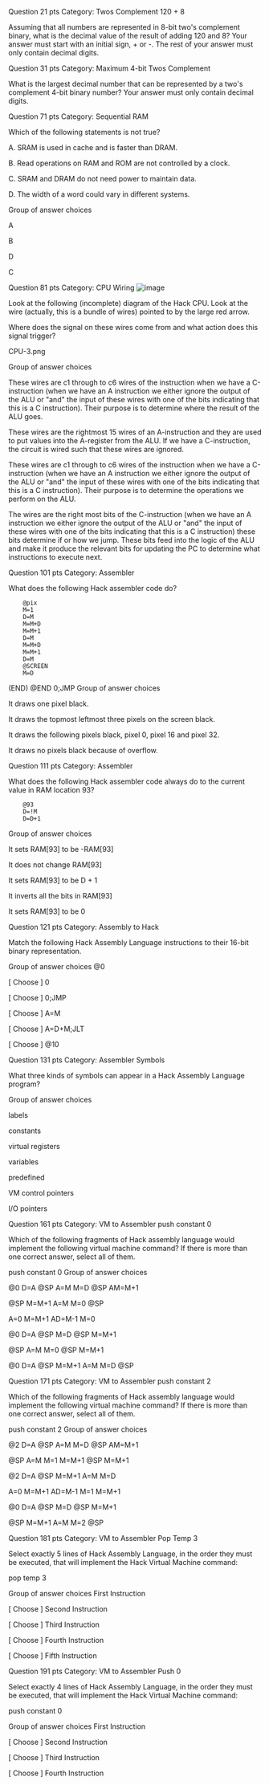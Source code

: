 Question 21 pts
Category: Twos Complement 120 + 8

Assuming that all numbers are represented in 8-bit two's complement binary, what is the decimal value of the result of adding 120 and 8? Your answer must start with an initial sign, + or -. The rest of your answer must only contain decimal digits.


Question 31 pts
Category: Maximum 4-bit Twos Complement

What is the largest decimal number that can be represented by a two's complement 4-bit binary number? Your answer must only contain decimal digits.


Question 71 pts
Category: Sequential RAM

Which of the following statements is not true?

A. SRAM is used in cache and is faster than DRAM.

B. Read operations on RAM and ROM are not controlled by a clock.

C. SRAM and DRAM do not need power to maintain data.

D. The width of a word could vary in different systems.

Group of answer choices

A

B

D

C



Question 81 pts
Category: CPU Wiring
![image](https://github.com/user-attachments/assets/4a500961-6105-473c-b27f-211b7814ef14)

Look at the following (incomplete) diagram of the Hack CPU. Look at the wire (actually, this is a bundle of wires) pointed to by the large red arrow.

Where does the signal on these wires come from and what action does this signal trigger?

CPU-3.png

Group of answer choices

These wires are c1 through to c6 wires of the instruction when we have a C-instruction (when we have an A instruction we either ignore the output of the ALU or "and" the input of these wires with one of the bits indicating that this is a C instruction). Their purpose is to determine where the result of the ALU goes. 

These wires are the rightmost 15 wires of an A-instruction and they are used to put values into the A-register from the ALU. If we have a C-instruction, the circuit is wired such that these wires are ignored.

These wires are c1 through to c6 wires of the instruction when we have a C-instruction (when we have an A instruction we either ignore the output of the ALU or "and" the input of these wires with one of the bits indicating that this is a C instruction). Their purpose is to determine the operations we perform on the ALU.

The wires are the right most bits of the C-instruction (when we have an A instruction we either ignore the output of the ALU or "and" the input of these wires with one of the bits indicating that this is a C instruction) these bits determine if or how we jump. These bits feed into the logic of the ALU and make it produce the relevant bits for updating the PC to determine what instructions to execute next.



Question 101 pts
Category: Assembler

What does the following Hack assembler code do?

        @pix
        M=1
        D=M
        M=M+D
        M=M+1
        D=M
        M=M+D
        M=M+1
        D=M
        @SCREEN
        M=D
 (END)
        @END
        0;JMP
Group of answer choices

It draws one pixel black.

It draws the topmost leftmost three pixels on the screen black.

It draws the following pixels black, pixel 0, pixel 16 and pixel 32.

It draws no pixels black because of overflow.



Question 111 pts
Category: Assembler

What does the following Hack assembler code always do to the current value in RAM location 93?

        @93
        D=!M
        D=D+1
Group of answer choices

It sets RAM[93] to be -RAM[93]

It does not change RAM[93]

It sets RAM[93] to be D + 1

It inverts all the bits in RAM[93]

It sets RAM[93] to be 0


Question 121 pts
Category: Assembly to Hack

Match the following Hack Assembly Language instructions to their 16-bit binary representation.

Group of answer choices
@0

[ Choose ]
0

[ Choose ]
0;JMP

[ Choose ]
A=M

[ Choose ]
A=D+M;JLT

[ Choose ]
@10



Question 131 pts
Category: Assembler Symbols

What three kinds of symbols can appear in a Hack Assembly Language program?

Group of answer choices

labels

constants

virtual registers

variables

predefined

VM control pointers

I/O pointers



Question 161 pts
Category: VM to Assembler push constant 0

Which of the following fragments of Hack assembly language would implement the following virtual machine command? If there is more than one correct answer, select all of them.

push constant 0
Group of answer choices

@0
D=A
@SP
A=M
M=D
@SP
AM=M+1


@SP
M=M+1
A=M
M=0
@SP

A=0
M=M+1
AD=M-1
M=0

@0
D=A
@SP
M=D
@SP
M=M+1

@SP
A=M
M=0
@SP
M=M+1

@0
D=A
@SP
M=M+1
A=M
M=D
@SP



Question 171 pts
Category: VM to Assembler push constant 2

Which of the following fragments of Hack assembly language would implement the following virtual machine command? If there is more than one correct answer, select all of them.

push constant 2
Group of answer choices

@2
D=A
@SP
A=M
M=D
@SP
AM=M+1
 


@SP
A=M
M=1
M=M+1
@SP
M=M+1
 


@2
D=A
@SP
M=M+1
A=M
M=D

A=0
M=M+1
AD=M-1
M=1
M=M+1

@0
D=A
@SP
M=D
@SP
M=M+1

@SP
M=M+1
A=M
M=2
@SP


Question 181 pts
Category: VM to Assembler Pop Temp 3

Select exactly 5 lines of Hack Assembly Language, in the order they must be executed, that will implement the Hack Virtual Machine command:

pop temp 3

Group of answer choices
First Instruction

[ Choose ]
Second Instruction

[ Choose ]
Third Instruction

[ Choose ]
Fourth Instruction

[ Choose ]
Fifth Instruction



Question 191 pts
Category: VM to Assembler Push 0

Select exactly 4 lines of Hack Assembly Language, in the order they must be executed, that will implement the Hack Virtual Machine command:

push constant 0

Group of answer choices
First Instruction

[ Choose ]
Second Instruction

[ Choose ]
Third Instruction

[ Choose ]
Fourth Instruction

